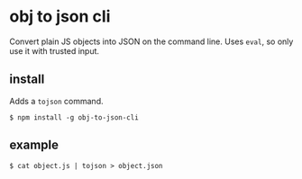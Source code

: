 # obj to json cli

Convert plain JS objects into JSON on the command line. Uses `eval`, so only use it with trusted input.

## install

Adds a `tojson` command.

    $ npm install -g obj-to-json-cli


## example

    $ cat object.js | tojson > object.json
